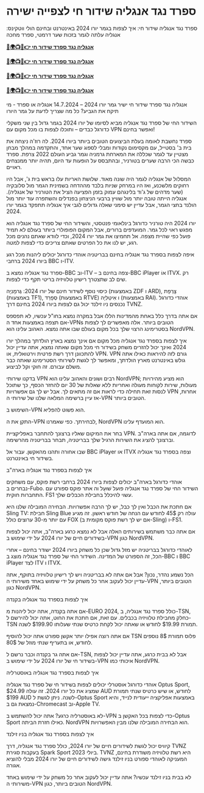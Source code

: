 #  ספרד נגד אנגליה שידור חי לצפייה ישירה

ספרד נגד אנגליה שידור חי: איך לצפות בגמר יורו 2024 באינטרנט ובחינם הולי ווטקינס: אנגליה עלתה לגמר בזכות שער דרמטי, ספרד מחכה

**[🔴🌍📺📱👉 אנגליה נגד ספרד שידור חי](https://cutt.ly/2ehllKjQ)**

**[🔴🌍📺📱👉 אנגליה נגד ספרד שידור חי](https://cutt.ly/2ehllKjQ)**

**[🔴🌍📺📱👉 אנגליה נגד ספרד שידור חי](https://cutt.ly/2ehllKjQ)**

**[🔴🌍📺📱👉 אנגליה נגד ספרד שידור חי](https://cutt.ly/2ehllKjQ)**

אנגליה נגד ספרד שידור חי ישיר גמר יורו 2024 – 14.7.2024 אנגליה או ספרד - מי תיקח את הגביע? כל מה שצריך לדעת על גמר היורו

השידור החי של ספרד נגד אנגליה מביא לסיומו של יורו 2024 בגמר גדול בין שני משקלי כדורגל כבדים – ותוכלו לצפות בו מכל מקום עם VPN ואפשר בחינם!

ספרד נחשבת לאומה בעלת הביצועים הטובים ביותר ביורו 2024. לה רוז'ה ניצחה את בית ב' בסטייל, עם מקסימום נקודות ומבלי לספוג שער אחד, והתקדמה במהלך מבחן מצטיין עד לגמר שכללה את המארחת גרמניה וגמר גביע העולם 2022 צרפת. ספרד כבשה הכי הרבה שערים בטורניר, ובהתבסס על הופעות עד היום, תהיה יותר ממנצחים ראויים.

המסלול של אנגליה לגמר היה שונה מאוד. שלושת האריות עלו בראש בית ג', אבל היו רחוקים מלשכנע, ואז היו במרחק שניות בלבד מההדחה בשמינית הגמר מול סלובקיה (שער מדהים של ג'וד בלינגהם עמוק בזמן הפציעה הציל את הטורניר של אנגליה). אנגליה הייתה טובה יותר מול שוויץ ברבעי הניצחון בפנדלים והשתפרה עוד יותר מול הולנד בחצי הגמר, אבל עדיין יש סימני שאלה גדולים לגבי איך אנגליה תתפקד בגמר יורו 2024.

יורו 2024 היה טורניר כדורגל בינלאומי פנטסטי, והשידור החי של ספרד נגד אנגליה הוא מפגש ראוי לכל גמר. המועדפים ברורים, אבל המקום הפופולרי ביותר בעולם לא תמיד פועל כפי שהיית מצפה. אל תחמיצו את גמר יורו 2024, וכדי לוודא שאתם נהנים מכל רגע, יש לנו את כל הפרטים שאתם צריכים כדי לצפות למטה.

איפה לצפות בספרד נגד אנגליה בחינם בבריטניה אוהדי כדורגל יכולים ליהנות מכל רגע ביורו 2024 ברחבי BBC ו-ITV.

ספרד נגד אנגליה נמצא ב-BBC וב-ITV – צפה בחינם ב-BBC iPlayer אוֹ ITVX. רק שים לב שתצטרך רישיון טלוויזיה בריטי תקף כדי לצפות.

כיסוי נוסף לשידור חינם של יורו 2024: גֶרמָנִיָה (באמצעות ZDF ו ARD), צָרְפַת (באמצעות TF1), סְפָרַד (באמצעות RTVE) ו אִיטַלִיָה (באמצעות RAI). אוהדי כדורגל נכנסים ניו זילנד יכול גם לצפות ביורו 2024 בחינם דרך TVNZ.

אם אתה בדרך כלל באחת מהמדינות הללו אבל במקרה נמצא בחו"ל עכשיו, לא תפספס אם תצפה באמצעות אחד ה-VPNs הטובים ביותר. אלה מאפשרים לך לצפות בסטרימינג הרצוי שלך בכל מקום בעולם שבו אתה נמצא. האהוב עלינו הוא NordVPN.

איך לצפות בספרד נגד אנגליה מכל מקום אם אינך נמצא בארץ הולדתך במהלך יורו 2024 ואינך יכול להזרים משחק בשידור חי מכל מקום שאתה נמצא, אתה עדיין יכול להתכוונן דרך רשת פרטית וירטואלית, או VPN. VPN גורם לזה להיראות כאילו אתה גולש באינטרנט מארץ הולדתך, ומאפשר לך לגשת לשירותי הסטרימינג שאתה כבר משלם עבורם. זה חוקי וקל לביצוע.

בדקנו שירותי VPN רבים ושונים והאהוב עלינו הוא NordVPN; הוא מציע מהירויות מעולות, שירות לקוחות מעולה ואחריות ללא שאלות של 30 יום להחזר הכסף, כך שתוכל לנסות זאת תחילה כדי לראות אם זה מתאים לך. אבל יש לך גם אפשרויות VPN אחרות, אז עיין ברשימה המלאה שלנו של שירותי ה-VPN הטובים ביותר.

השימוש ב-VPN הוא פשוט להפליא.

התקן את ה-VPN לבחירתך. כפי שאמרנו, NordVPN הוא המועדף עלינו.

בחר את המיקום שאליו ברצונך להתחבר באפליקציית VPN. לדוגמה, אם אתה בארה"ב וברצונך להציג את השירות הרגיל שלך בבריטניה, תבחר בבריטניה מהרשימה.

שבו אחורה ותהנו מהאקשן. עבור אל BBC iPlayer או ITVX וצפה בספרד נגד אנגליה בשידור חי באינטרנט.

איך לצפות בספרד נגד אנגליה בארה"ב

אוהדי כדורגל בארה"ב יכולים לצפות ביורו 2024 ברחבי רשת פוקס, עם משחקים נבחרים ב-Fubo. השידור החי של ספרד נגד אנגליה פועל שׁוּעָל וה אתר פוקס ספורט עם התחברות חוקית. FS1 עשוי להיכלל בחבילת הכבלים שלך.

אם חתכת את הכבל ואין לך כבל, יש לך הרבה אפשרויות. הבחירה המובילה שלנו היא Sling TV: חבילת Sling Blue עולה רק 45$ לחודש עם הנחה של חודש ראשון. זה מגיע עם יותר מ-30 ערוצים כולל FOX (אם יש לך רשת פוקס מקומית ב-Sling) ו-FS1.

אם אתה כבר משתמש בשירותים האלה אבל לא נמצא כרגע בארה"ב, אתה יכול לצפות בשידורים חיים של יורו 2024 על ידי שימוש ב-VPN כגון NordVPN.

לאוהדי כדורגל בבריטניה יש מזל גדול שכן כל משחק ביורו 2024 ישודר בחינם – אחרי הכל, זה הספורט של המדינה. השידור החי של ספרד נגד אנגליה מוצג ב-BBC ו BBC iPlayer לצד ITV ו ITVX.

הכל נשמע נהדר, נכון? אבל אם אתה לא בבריטניה ויש לך רישיון טלוויזיה בתוקף, אתה עדיין יכול לעקוב אחר כל משחק על ידי שימוש באחד משירותי ה-VPN הטובים ביותר, כגון NordVPN.

איך לצפות בספרד נגד אנגליה בקנדה

אם אתה בקנדה, אתה יכול ליהנות מ-EURO 2024, כולל ספרד נגד אנגליה, ב-TSN, כחלק מחבילת טלוויזיה בכבלים. עם זאת, אם חתכת את החוט, אתה יכול להירשם ל-TSN תמורת $19.99 לחודש או שאתה יכול לקחת כרטיס שנתי שעלותו $199.90 לשנה.

אם אתה רוצה אפילו יותר אקשן ספורט אתה יכול להוסיף TSN פלוס תמורת 8$ נוספים לחודש, או בתעריף שנתי מוזל של 80$.

אם אתה גר בקנדה וכבר נרשם ל-TSN, אבל לא בבית כרגע, אתה עדיין יכול לצפות בשידור חי של יורו 2024 על ידי שימוש ב-VPN איכותי כמו NordVPN.

איך לצפות בספרד נגד אנגליה באוסטרליה

אוהדי כדורגל אוסטרלי יכולים לצפות בשידור חי של ספרד נגד אנגליה Optus Sport, שמציג את כל יורו 2024. זה עולה $24.99 AUD לחודש, או שיש כרטיס שנתי תמורת $199 AUD לשנה. ניתן לגשת ל-Optus Sport באמצעות אפליקציה ייעודית לנייד, והיא נמצאת גם ב-Chromecast וב-Apple TV.

לא באוסטרליה כרגע? אתה יכול להשתמש ב-VPN כדי לצפות בכל האקשן ב-Optus Sport כאילו חזרת הביתה. NordVPN הוא הבחירה המובילה שלנו מבין האפשרויות.

איך לצפות בספרד נגד אנגליה בניו זילנד

קיוויס יכול לגשת לשידורים חיים של יורו 2024, כולל ספרד נגד אנגליה, דרך TVNZ בעקבות סגירת Spark Sport ביולי 2023. TVNZ היא רשת טלוויזיה משודרת בחינם, המעניקה לאוהדי ספורט בניו זילנד גישה לשידורים חיים של יורו 2024 מבלי להוציא אגורה.

לא בבית בניו זילנד עכשיו? אתה עדיין יכול לעקוב אחר כל משחק על ידי שימוש באחד משירותי ה-VPN הטובים ביותר, כגון NordVPN.
